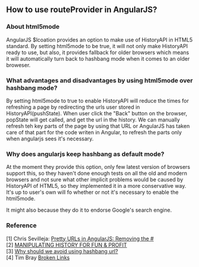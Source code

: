## How to use routeProvider in AngularJS?

### About html5mode
AngularJS $lcoation provides an option to make use of HistoryAPI in HTML5 standard. By setting html5mode to be true, it will not only make HistoryAPI ready to use, but also, it provides fallback for older browsers which means it will automatically turn back to hashbang mode when it comes to an older broweser.

### What advantages and disadvantages by using html5mode over hashbang mode?
By setting html5mode to true to enable HistoryAPI will reduce the times for refreshing a page by redirecting the urls user stored in HistoryAPI(pushState). When user click the "Back" button on the browser, popState will get called, and get the url in the history. We can manually refresh teh key parts of the page by using that URL or AngularJS has taken care of that part for the code writen in Angular, to refresh the parts only when angularjs sees it's  necessary.

### Why does angularjs keep hashbang as default mode?
At the moment they provide this option, only few latest version of browsers support this, so they haven't done enough tests on all the old and modern browsers and not sure what other implicit problems would be caused by HistoryAPI of HTML5, so they implemented it in a more conservative way. It's up to user's own will fo whether or not it's necessary to enable the html5mode.

It might also because they do it to endorse Google's search engine.


### Reference
[1] Chris Sevilleja: [Pretty URLs in AngularJS: Removing the #](https://scotch.io/tutorials/pretty-urls-in-angularjs-removing-the-hashtag)  
[2] [MANIPULATING HISTORY FOR FUN & PROFIT](http://diveintohtml5.info/history.html)  
[3] [Why should we avoid using hashbang url?](https://www.quora.com/Are-hashbang-URLs-a-recommended-practice)  
[4] Tim Bray [Broken Links](http://www.tbray.org/ongoing/When/201x/2011/02/09/Hash-Blecch)  
